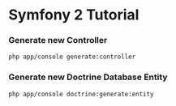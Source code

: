 # Symfony 2 Tutorial

### Generate new Controller
<code>php app/console generate:controller</code>

### Generate new Doctrine Database Entity
<code>php app/console doctrine:generate:entity</code>

